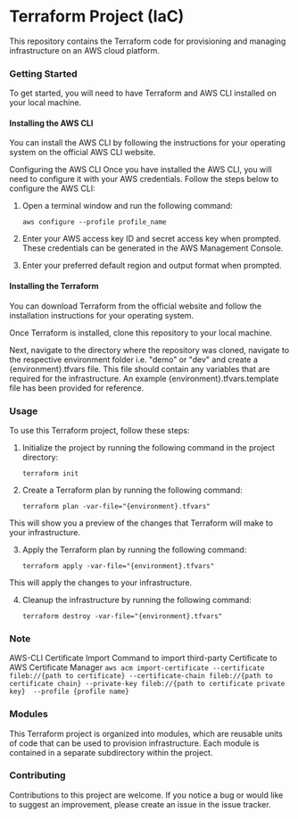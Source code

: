# Terraform Project (IaC)
This repository contains the Terraform code for provisioning and managing infrastructure on an AWS cloud platform.

### Getting Started
To get started, you will need to have Terraform and AWS CLI installed on your local machine. 

#### Installing the AWS CLI
You can install the AWS CLI by following the instructions for your operating system on the official AWS CLI website.

Configuring the AWS CLI
Once you have installed the AWS CLI, you will need to configure it with your AWS credentials. Follow the steps below to configure the AWS CLI:

1) Open a terminal window and run the following command:
    ```
    aws configure --profile profile_name
    ```
2) Enter your AWS access key ID and secret access key when prompted. These credentials can be generated in the AWS Management Console.

3) Enter your preferred default region and output format when prompted.

#### Installing the Terraform
You can download Terraform from the official website and follow the installation instructions for your operating system.

Once Terraform is installed, clone this repository to your local machine.

Next, navigate to the directory where the repository was cloned, navigate to the respective environment folder i.e. "demo" or "dev" and create a {environment}.tfvars file. This file should contain any variables that are required for the infrastructure. An example {environment}.tfvars.template file has been provided for reference.

### Usage
To use this Terraform project, follow these steps:

1) Initialize the project by running the following command in the project directory:
    ```
    terraform init
    ```

2) Create a Terraform plan by running the following command:
    ```
    terraform plan -var-file="{environment}.tfvars"
    ```
This will show you a preview of the changes that Terraform will make to your infrastructure.

3) Apply the Terraform plan by running the following command:
   ```
   terraform apply -var-file="{environment}.tfvars"
   ```
This will apply the changes to your infrastructure.

4) Cleanup the infrastructure by running the following command:
   ```
   terraform destroy -var-file="{environment}.tfvars"
   ```

### Note
AWS-CLI Certificate Import Command to import third-party Certificate to AWS Certificate Manager
    ```
    aws acm import-certificate --certificate fileb://{path to certificate} --certificate-chain fileb://{path to certificate chain} --private-key fileb://{path to certificate private key}  --profile {profile name}
    ```
### Modules
This Terraform project is organized into modules, which are reusable units of code that can be used to provision infrastructure. Each module is contained in a separate subdirectory within the project.

### Contributing
Contributions to this project are welcome. If you notice a bug or would like to suggest an improvement, please create an issue in the issue tracker.